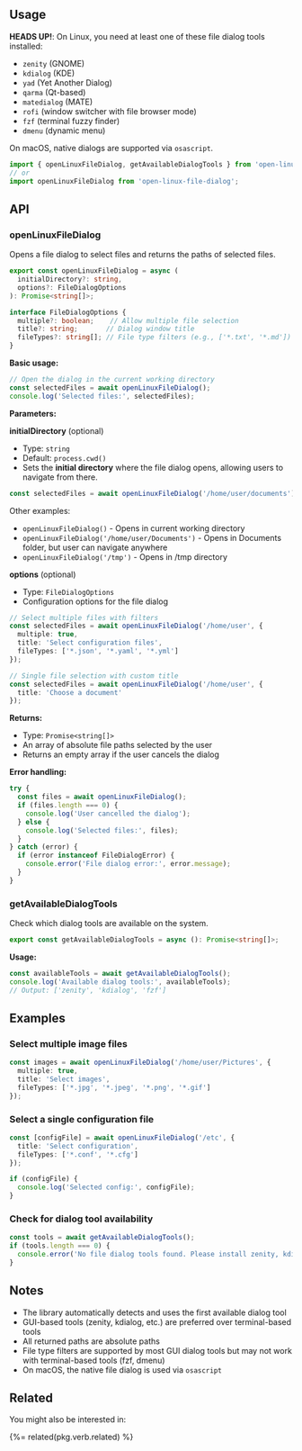 ## Usage

**HEADS UP!**: On Linux, you need at least one of these file dialog tools installed:

- `zenity` (GNOME)
- `kdialog` (KDE)
- `yad` (Yet Another Dialog)
- `qarma` (Qt-based)
- `matedialog` (MATE)
- `rofi` (window switcher with file browser mode)
- `fzf` (terminal fuzzy finder)
- `dmenu` (dynamic menu)

On macOS, native dialogs are supported via `osascript`.

```typescript
import { openLinuxFileDialog, getAvailableDialogTools } from 'open-linux-file-dialog';
// or
import openLinuxFileDialog from 'open-linux-file-dialog';
```

## API

### openLinuxFileDialog

Opens a file dialog to select files and returns the paths of selected files.

```typescript
export const openLinuxFileDialog = async (
  initialDirectory?: string,
  options?: FileDialogOptions
): Promise<string[]>;

interface FileDialogOptions {
  multiple?: boolean;    // Allow multiple file selection
  title?: string;       // Dialog window title
  fileTypes?: string[]; // File type filters (e.g., ['*.txt', '*.md'])
}
```

**Basic usage:**

```ts
// Open the dialog in the current working directory
const selectedFiles = await openLinuxFileDialog();
console.log('Selected files:', selectedFiles);
```

**Parameters:**

**initialDirectory** (optional)

- Type: `string`
- Default: `process.cwd()`
- Sets the **initial directory** where the file dialog opens, allowing users to navigate from there.

```ts
const selectedFiles = await openLinuxFileDialog('/home/user/documents');
```

Other examples:

- `openLinuxFileDialog()` - Opens in current working directory
- `openLinuxFileDialog('/home/user/Documents')` - Opens in Documents folder, but user can navigate anywhere
- `openLinuxFileDialog('/tmp')` - Opens in /tmp directory

**options** (optional)

- Type: `FileDialogOptions`
- Configuration options for the file dialog

```ts
// Select multiple files with filters
const selectedFiles = await openLinuxFileDialog('/home/user', {
  multiple: true,
  title: 'Select configuration files',
  fileTypes: ['*.json', '*.yaml', '*.yml']
});

// Single file selection with custom title
const selectedFiles = await openLinuxFileDialog('/home/user', {
  title: 'Choose a document'
});
```

**Returns:**

- Type: `Promise<string[]>`
- An array of absolute file paths selected by the user
- Returns an empty array if the user cancels the dialog

**Error handling:**

```ts
try {
  const files = await openLinuxFileDialog();
  if (files.length === 0) {
    console.log('User cancelled the dialog');
  } else {
    console.log('Selected files:', files);
  }
} catch (error) {
  if (error instanceof FileDialogError) {
    console.error('File dialog error:', error.message);
  }
}
```

### getAvailableDialogTools

Check which dialog tools are available on the system.

```typescript
export const getAvailableDialogTools = async (): Promise<string[]>;
```

**Usage:**

```ts
const availableTools = await getAvailableDialogTools();
console.log('Available dialog tools:', availableTools);
// Output: ['zenity', 'kdialog', 'fzf']
```

## Examples

### Select multiple image files

```ts
const images = await openLinuxFileDialog('/home/user/Pictures', {
  multiple: true,
  title: 'Select images',
  fileTypes: ['*.jpg', '*.jpeg', '*.png', '*.gif']
});
```

### Select a single configuration file

```ts
const [configFile] = await openLinuxFileDialog('/etc', {
  title: 'Select configuration',
  fileTypes: ['*.conf', '*.cfg']
});

if (configFile) {
  console.log('Selected config:', configFile);
}
```

### Check for dialog tool availability

```ts
const tools = await getAvailableDialogTools();
if (tools.length === 0) {
  console.error('No file dialog tools found. Please install zenity, kdialog, or another supported tool.');
}
```

## Notes

- The library automatically detects and uses the first available dialog tool
- GUI-based tools (zenity, kdialog, etc.) are preferred over terminal-based tools
- All returned paths are absolute paths
- File type filters are supported by most GUI dialog tools but may not work with terminal-based tools (fzf, dmenu)
- On macOS, the native file dialog is used via `osascript`

## Related

You might also be interested in:

{%= related(pkg.verb.related) %}